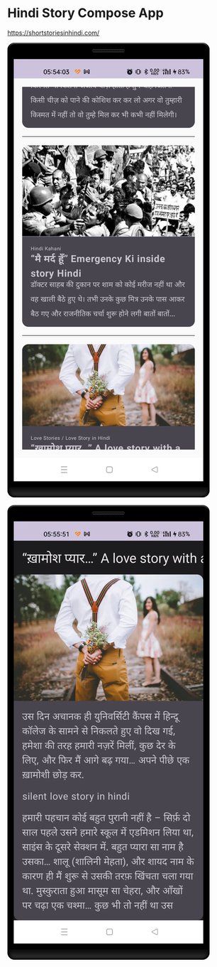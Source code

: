 # Hindi Story Compose App

https://shortstoriesinhindi.com/

![](screenshots/Screenshot_20230703_055422.webp)

![](screenshots/Screenshot_20230703_055557.webp)
